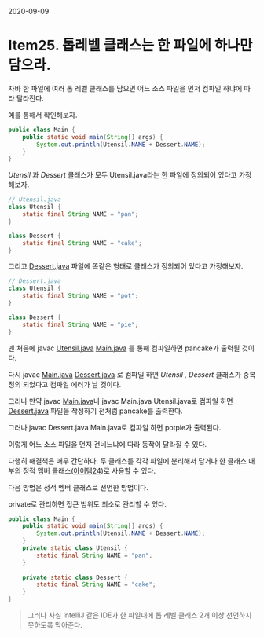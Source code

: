 2020-09-09

# Item25. 톱레벨 클래스는 한 파일에 하나만 담으라.



자바 한 파일에 여러 톱 레벨 클래스를 담으면 어느 소스 파일을 먼저 컴파일 하냐에 따라 달라진다. 

예를 통해서 확인해보자. 

```java
public class Main {
	public static void main(String[] args) {
		System.out.println(Utensil.NAME + Dessert.NAME);	
	}
}
```

*Utensil* 과 *Dessert*  클래스가 모두 Utensil.java라는 한 파일에 정의되어 있다고 가정해보자. 

```java
// Utensil.java
class Utensil {
	static final String NAME = "pan";
}

class Dessert {
	static final String NAME = "cake";
}
```

그리고 [Dessert.java](http://dessert.java) 파일에 똑같은 형태로 클래스가 정의되어 있다고 가정해보자. 

```java
// Dessert.java
class Utensil {
	static final String NAME = "pot";
}

class Dessert {
	static final String NAME = "pie";
}
```

맨 처음에 javac [Utensil.java](http://utensil.java) [Main.java](http://main.java) 를 통해 컴파일하면 pancake가 출력될 것이다. 

다시 javac [Main.java](http://main.java) [Dessert.java](http://dessert.java) 로 컴파일 하면 *Utensil , Dessert* 클래스가 중복 정의 되었다고 컴파일 에러가 날 것이다.

그러나 만약 javac [Main.java](http://main.java)나 javac Main.java Utensil.java로 컴파일 하면 [Dessert.java](http://dessert.java) 파일을 작성하기 전처럼 pancake를 출력한다. 

그러나 javac Dessert.java Main.java로 컴파일 하면 potpie가 출력된다.

이렇게 어느 소스 파일을 먼저 건네느냐에 따라 동작이 달라질 수 있다. 

다행히 해결책은 매우 간단하다. 두 클래스를 각각 파일에 분리해서 담거나 한 클래스 내부의 정적 멤버 클래스([아이템24](https://github.com/bosuksh/TIL/blob/java/java/effectiveJava/effectiveJava24.md))로 사용할 수 있다. 

다음 방법은 정적 멤버 클래스로 선언한 방법이다. 

private로 관리하면 접근 범위도 최소로 관리할 수 있다. 

```java
public class Main {
	public static void main(String[] args) {
		System.out.println(Utensil.NAME + Dessert.NAME);	
	}
	private static class Utensil {
		static final String NAME = "pan";
	}
	
	private static class Dessert {
		static final String NAME = "cake";
	}
}
```

> 그러나 사실 IntelliJ 같은 IDE가 한 파일내에 톱 레벨 클래스 2개 이상 선언하지 못하도록 막아준다.
